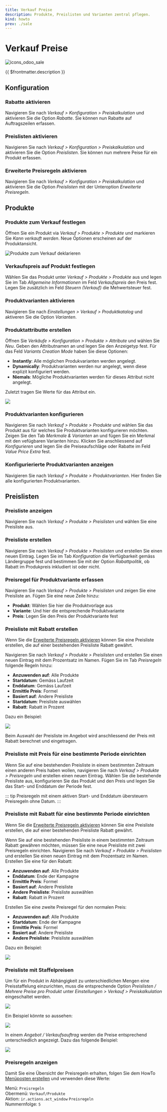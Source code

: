 ```yaml
---
title: Verkauf Preise
description: Produkte, Preislisten und Varianten zentral pflegen.
kind: howto
prev: ./sale
---
```


# Verkauf Preise

![icons_odoo_sale](attachments/icons_odoo_sale.png)

{{ $frontmatter.description }}

## Konfiguration

### Rabatte aktivieren

Navigieren Sie nach _Verkauf > Konfiguration > Preiskalkulation_ und aktivieren Sie die Option _Rabatte_. Sie können nun Rabatte auf Auftragszeilen erfassen.

### Preislisten aktivieren

Navigieren Sie nach _Verkauf > Konfiguration > Preiskalkulation_ und aktivieren Sie die Option _Preislisten_. Sie können nun mehrere Peise für ein Produkt erfassen.

### Erweiterte Preisregeln aktivieren

Navigieren Sie nach _Verkauf > Konfiguration > Preiskalkulation_ und aktivieren Sie die Option _Preislisten_ mit der Unteroption _Erweiterte Preisregeln_.

## Produkte

### Produkte zum Verkauf festlegen

Öffnen Sie ein Produkt via _Verkauf > Produkte > Produkte_ und markieren Sie _Kann verkauft werden_. Neue Optionen erscheinen auf der Produktansicht.

![Produkte zum Verkauf deklarieren](attachments/Produkte%20zum%20Verkauf%20deklarieren.gif)

### Verkaufspreis auf Produkt festlegen

Wählen Sie das Produkt unter _Verkauf > Produkte > Produkte_ aus und legen Sie im Tab _Allgemeine Informationen_ im Feld _Verkaufspreis_ den Preis fest. Legen Sie zusätzlich im Feld _Steuern (Verkauf)_ die Mehwertsteuer fest.

### Produktvarianten aktivieren

Navigieren Sie nach _Einstellungen > Verkauf > Produktkatalog_ und aktiveren Sie die Option _Varianten_.

### Produktattributte erstellen

Öffnen Sie _Verkäufe > Konfiguration > Produkte > Attribute_ und wählen Sie _Neu_. Geben den Attributnamen an und legen Sie den Anzeigetyp fest. Für das Feld _Variants Creation Mode_ haben Sie diese Optionen:

- **Instantly**: Alle möglichen Produkvarianten werden angelegt.
- **Dynamically**: Produktvarianten werden nur angelegt, wenn diese explizit konfiguriert werden.
- **Niemals**: Mögliche Produktvarianten werden für dieses Attribut nicht angelegt.

Zuletzt tragen Sie Werte für das Attribut ein.

![](attachments/Verkauf%20Stammdaten%20Produktattributte.png)

### Produktvarianten konfigurieren

Navigieren Sie nach _Verkauf > Produkte > Produkte_ und wählen Sie das Produkt aus für welches Sie Produktvarianten konfigurieren möchten. Zeigen Sie den Tab _Merkmale & Varianten_ an und fügen Sie ein Merkmal mit den vefügbaren Varianten hinzu. Klicken Sie anschliessend auf _Konfigurieren_ und legen Sie die Preiseaufschläge oder Rabatte im Feld _Value Price Extra_ fest.

### Konfigurierierte Produktvarianten anzeigen

Navigieren Sie nach _Verkauf > Produkte > Produktvarianten_. Hier finden Sie alle konfigurierten Produktvarianten.

## Preislisten

### Preisliste anzeigen

Navigieren Sie nach _Verkauf > Produkte > Preislisten_ und wählen Sie eine Preisliste aus.

### Preisliste erstellen

Navigieren Sie nach _Verkauf > Produkte > Preislisten_ und erstellen Sie einen neuen Eintrag. Legen Sie im Tab _Konfiguration_ die Verfügbarkeit gemäss Ländergruppe fest und bestimmen Sie mit der Option _Rabattpolitik_, ob Rabatt im Produkpreis inkludiert ist oder nicht.

### Preisregel für Produktvariante erfassen

Navigieren Sie nach _Verkauf > Produkte > Preislisten_ und zeigen Sie eine Preisliste an. Fügen Sie eine neue Zeile hinzu:

- **Produkt**: Wählen Sie hier die Produktvorlage aus
- **Variante**: Und hier die entsprechende Produktvariante
- **Preis**: Legen Sie den Preis der Produktvariante fest

### Preisliste mit Rabatt erstellen

Wenn Sie die [Erweiterte Preisregeln aktivieren](#Erweiterte%20Preisregeln%20aktivieren) können Sie eine Preisliste erstellen, die auf einer bestehenden Preisliste Rabatt gewährt.

Navigieren Sie nach _Verkauf > Produkte > Preislisten_ und erstellen Sie einen neuen Eintrag mit dem Prozentsatz im Namen. Fügen Sie im Tab _Preisregeln_ folgende Regeln hinzu:

- **Anzuwenden auf**: Alle Produkte
- **Startdatum**: Gemäss Laufzeit
- **Enddatum**: Gemäss Laufzeit
- **Ermittle Preis**: Formel
- **Basiert auf**: Andere Preisliste
- **Startdatum**: Preisliste auswählen
- **Rabatt**: Rabatt in Prozent

Dazu ein Beispiel:

![](attachments/Verkauf%20Preisregel%20Rabat.png)

Beim Auswahl der Preisliste im Angebot wird anschliessend der Preis mit Rabatt berechnet und eingetragen.

### Preisliste mit Preis für eine bestimmte Periode einrichten

Wenn Sie auf eine bestehenden Preisliste in einem bestimmten Zeitraum einen anderen Preis haben wollen, navigieren Sie nach _Verkauf > Produkte > Preisregeln_ und erstellen einen neuen Eintrag. Wählen Sie die bestehende Preisliste aus, konfigurieren Sie das Produkt und den Preis und legen Sie das Start- und Enddatum der Periode fest.

::: tip
Preisregeln mit einem aktiven Start- und Enddatum übersteuern Preisregeln ohne Datum.
:::

### Preisliste mit Rabatt für eine bestimmte Periode einrichten

Wenn Sie die [Erweiterte Preisregeln aktivieren](#Erweiterte%20Preisregeln%20aktivieren) können Sie eine Preisliste erstellen, die auf einer bestehenden Preisliste Rabatt gewährt.

Wenn Sie auf eine bestehenden Preisliste in einem bestimmten Zeitraum Rabatt gewähren möchten, müssen Sie eine neue Preisliste mit zwei Preisregeln einrichten. Navigieren Sie nach _Verkauf > Produkte > Preislisten_ und erstellen Sie einen neuen Eintrag mit dem Prozentsatz im Namen. Erstellen Sie eine für den Rabatt:

- **Anzuwenden auf**: Alle Produkte
- **Enddatum**: Ende der Kampagne
- **Ermittle Preis**: Formel
- **Basiert auf**: Andere Preisliste
- **Andere Preisliste**: Preisliste auswählen
- **Rabatt**: Rabatt in Prozent

Erstellen Sie eine zweite Preisregel für den normalen Preis:

- **Anzuwenden auf**: Alle Produkte
- **Startdatum**: Ende der Kampagne
- **Ermittle Preis**: Formel
- **Basiert auf**: Andere Preisliste
- **Andere Preisliste**: Preisliste auswählen

Dazu ein Beispiel:

![](attachments/Verkauf%20Stammdaten%20Preisliste%20mit%20Rabatt.png)

### Preisliste mit Staffelpreisen

Um für ein Produkt in Abhängigkeit zu unterschiedlichen Mengen eine Preisstaffelung einzurichten, muss die entsprechende Option _Preislisten / Mehrere Preise pro Produkt_ unter _Einstellungen > Verkauf > Preiskalkulation_ eingeschaltet werden.

![](attachments/Verkauf%20Stammdaten%20Staffelpreise.png)

Ein Beispiel könnte so aussehen:

![](attachments/Verkauf%20Stammdaten%20Staffelpreise%20Beispiel.png)

In einem _Angebot / Verkaufsauftrag_ werden die Preise entsprechend unterschiedlich angezeigt. Dazu das folgende Beispiel:

![](attachments/Verkauf%20Stammdaten%20Staffelpreise%20Verkaufsauftrag%20Beispiel.png)

### Preisregeln anzeigen

Damit Sie eine Übersicht der Preisregeln erhalten, folgen Sie dem HowTo [Menüposten erstellen](Development.md#Menüposten%20erstellen) und verwenden diese Werte:

Menü: `Preisregeln`\
Obermenü: `Verkauf/Produkte`\
Aktion: `ir.actions.act_window` `Preisregeln`\
Nummernfolge: `5`
